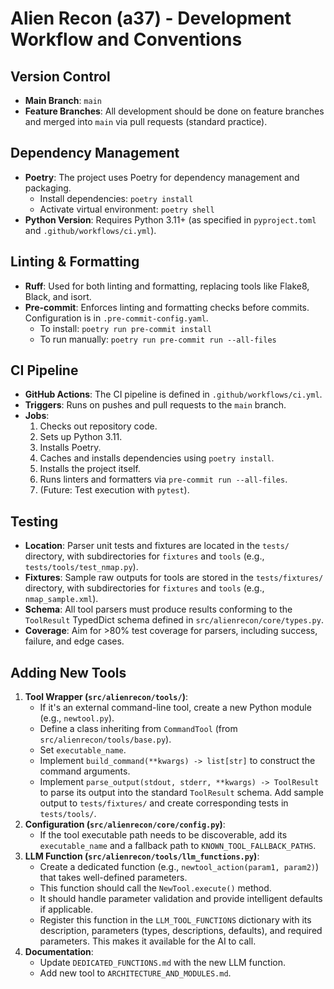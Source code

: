 # Alien Recon (a37) - Development Workflow and Conventions

## Version Control
-   **Main Branch**: `main`
-   **Feature Branches**: All development should be done on feature branches and merged into `main` via pull requests (standard practice).

## Dependency Management
-   **Poetry**: The project uses Poetry for dependency management and packaging.
    -   Install dependencies: `poetry install`
    -   Activate virtual environment: `poetry shell`
-   **Python Version**: Requires Python 3.11+ (as specified in `pyproject.toml` and `.github/workflows/ci.yml`).

## Linting & Formatting
-   **Ruff**: Used for both linting and formatting, replacing tools like Flake8, Black, and isort.
-   **Pre-commit**: Enforces linting and formatting checks before commits. Configuration is in `.pre-commit-config.yaml`.
    -   To install: `poetry run pre-commit install`
    -   To run manually: `poetry run pre-commit run --all-files`

## CI Pipeline
-   **GitHub Actions**: The CI pipeline is defined in `.github/workflows/ci.yml`.
-   **Triggers**: Runs on pushes and pull requests to the `main` branch.
-   **Jobs**:
    1.  Checks out repository code.
    2.  Sets up Python 3.11.
    3.  Installs Poetry.
    4.  Caches and installs dependencies using `poetry install`.
    5.  Installs the project itself.
    6.  Runs linters and formatters via `pre-commit run --all-files`.
    7.  (Future: Test execution with `pytest`).

## Testing
-   **Location**: Parser unit tests and fixtures are located in the `tests/` directory, with subdirectories for `fixtures` and `tools` (e.g., `tests/tools/test_nmap.py`).
-   **Fixtures**: Sample raw outputs for tools are stored in the `tests/fixtures/` directory, with subdirectories for `fixtures` and `tools` (e.g., `nmap_sample.xml`).
-   **Schema**: All tool parsers must produce results conforming to the `ToolResult` TypedDict schema defined in `src/alienrecon/core/types.py`.
-   **Coverage**: Aim for >80% test coverage for parsers, including success, failure, and edge cases.

## Adding New Tools
1.  **Tool Wrapper (`src/alienrecon/tools/`)**:
    * If it's an external command-line tool, create a new Python module (e.g., `newtool.py`).
    * Define a class inheriting from `CommandTool` (from `src/alienrecon/tools/base.py`).
    * Set `executable_name`.
    * Implement `build_command(**kwargs) -> list[str]` to construct the command arguments.
    * Implement `parse_output(stdout, stderr, **kwargs) -> ToolResult` to parse its output into the standard `ToolResult` schema. Add sample output to `tests/fixtures/` and create corresponding tests in `tests/tools/`.
2.  **Configuration (`src/alienrecon/core/config.py`)**:
    * If the tool executable path needs to be discoverable, add its `executable_name` and a fallback path to `KNOWN_TOOL_FALLBACK_PATHS`.
3.  **LLM Function (`src/alienrecon/tools/llm_functions.py`)**:
    * Create a dedicated function (e.g., `newtool_action(param1, param2)`) that takes well-defined parameters.
    * This function should call the `NewTool.execute()` method.
    * It should handle parameter validation and provide intelligent defaults if applicable.
    * Register this function in the `LLM_TOOL_FUNCTIONS` dictionary with its description, parameters (types, descriptions, defaults), and required parameters. This makes it available for the AI to call.
4.  **Documentation**:
    * Update `DEDICATED_FUNCTIONS.md` with the new LLM function.
    * Add new tool to `ARCHITECTURE_AND_MODULES.md`.
